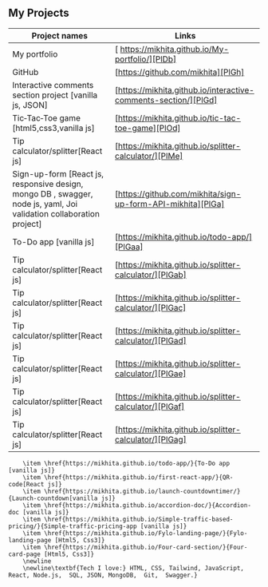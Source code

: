 ## My Projects

| Project names | Links |
| ------ | ------ |
| My portfolio | [ https://mikhita.github.io/My-portfolio/][PlDb]|
| GitHub | [https://github.com/mikhita][PlGh] |
| Interactive comments section project [vanilla js, JSON] | [https://mikhita.github.io/interactive-comments-section/][PlGd] |
| Tic‑Tac‑Toe game [html5,css3,vanilla js] | [https://mikhita.github.io/tic-tac-toe-game][PlOd] |
| Tip calculator/splitter[React js]| [https://mikhita.github.io/splitter-calculator/][PlMe] |
| Sign-up-form [React js, responsive design, mongo DB , swagger, node js, yaml, Joi validation collaboration project] | [https://github.com/mikhita/sign-up-form-API-mikhita][PlGa] |
| To-Do app [vanilla js]| [https://mikhita.github.io/todo-app/][PlGaa] |
| Tip calculator/splitter[React js]| [https://mikhita.github.io/splitter-calculator/][PlGab] |
| Tip calculator/splitter[React js]| [https://mikhita.github.io/splitter-calculator/][PlGac] |
| Tip calculator/splitter[React js]| [https://mikhita.github.io/splitter-calculator/][PlGad] |
| Tip calculator/splitter[React js]| [https://mikhita.github.io/splitter-calculator/][PlGae] |
| Tip calculator/splitter[React js]| [https://mikhita.github.io/splitter-calculator/][PlGaf] |
| Tip calculator/splitter[React js]| [https://mikhita.github.io/splitter-calculator/][PlGag] |


 [PlDb]: <https://mikhita.github.io/My-portfolio/>
 [PlGh]: <https://github.com/mikhita>
 [PlGd]: <https://mikhita.github.io/interactive-comments-section/>
 [PlOd]: <https://github.com/joemccann/dillinger/tree/master/plugins/onedrive/README.md>
 [PlMe]: <https://github.com/joemccann/dillinger/tree/master/plugins/medium/README.md>
 [PlGa]: <https://github.com/RahulHP/dillinger/blob/master/plugins/googleanalytics/README.md>
 [PlGaa]: <https://github.com/RahulHP/dillinger/blob/master/plugins/googleanalytics/README.md>
 [PlGab]: <https://github.com/RahulHP/dillinger/blob/master/plugins/googleanalytics/README.md>
 [PlGac]: <https://github.com/RahulHP/dillinger/blob/master/plugins/googleanalytics/README.md>
 [PlGad]: <https://github.com/RahulHP/dillinger/blob/master/plugins/googleanalytics/README.md>
 [PlGae]: <https://github.com/RahulHP/dillinger/blob/master/plugins/googleanalytics/README.md>
 [PlGaf]: <https://github.com/RahulHP/dillinger/blob/master/plugins/googleanalytics/README.md>
 [PlGag]: <https://github.com/RahulHP/dillinger/blob/master/plugins/googleanalytics/README.md>


      
       
        \item \href{https://mikhita.github.io/todo-app/}{To-Do app [vanilla js]}
        \item \href{https://mikhita.github.io/first-react-app/}{QR-code[React js]}
        \item \href{https://mikhita.github.io/launch-countdowntimer/}{Launch-countdown[vanilla js]}
        \item \href{https://mikhita.github.io/accordion-doc/}{Accordion-doc [vanilla js]}
        \item \href{https://mikhita.github.io/Simple-traffic-based-pricing/}{Simple-traffic-pricing-app [vanilla js]}
        \item \href{https://mikhita.github.io/Fylo-landing-page/}{Fylo-landing-page [Html5, Css3]}
        \item \href{https://mikhita.github.io/Four-card-section/}{Four-card-page [Html5, Css3]}
        \newline
        \newline\textbf{Tech I love:} HTML, CSS, Tailwind, JavaScript, React, Node.js,  SQL, JSON, MongoDB,  Git,  Swagger.}
